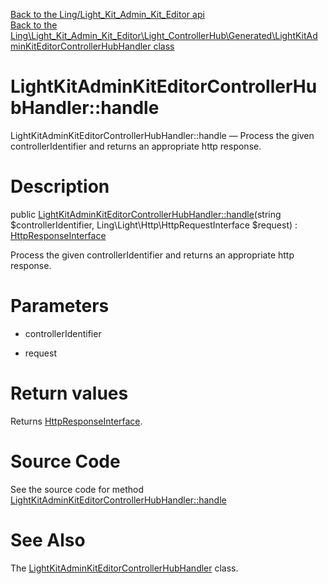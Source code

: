 [Back to the Ling/Light_Kit_Admin_Kit_Editor api](https://github.com/lingtalfi/Light_Kit_Admin_Kit_Editor/blob/master/doc/api/Ling/Light_Kit_Admin_Kit_Editor.md)<br>
[Back to the Ling\Light_Kit_Admin_Kit_Editor\Light_ControllerHub\Generated\LightKitAdminKitEditorControllerHubHandler class](https://github.com/lingtalfi/Light_Kit_Admin_Kit_Editor/blob/master/doc/api/Ling/Light_Kit_Admin_Kit_Editor/Light_ControllerHub/Generated/LightKitAdminKitEditorControllerHubHandler.md)


LightKitAdminKitEditorControllerHubHandler::handle
================



LightKitAdminKitEditorControllerHubHandler::handle — Process the given controllerIdentifier and returns an appropriate http response.




Description
================


public [LightKitAdminKitEditorControllerHubHandler::handle](https://github.com/lingtalfi/Light_Kit_Admin_Kit_Editor/blob/master/doc/api/Ling/Light_Kit_Admin_Kit_Editor/Light_ControllerHub/Generated/LightKitAdminKitEditorControllerHubHandler/handle.md)(string $controllerIdentifier, Ling\Light\Http\HttpRequestInterface $request) : [HttpResponseInterface](https://github.com/lingtalfi/Light/blob/master/doc/api/Ling/Light/Http/HttpResponseInterface.md)




Process the given controllerIdentifier and returns an appropriate http response.




Parameters
================


- controllerIdentifier

    

- request

    


Return values
================

Returns [HttpResponseInterface](https://github.com/lingtalfi/Light/blob/master/doc/api/Ling/Light/Http/HttpResponseInterface.md).








Source Code
===========
See the source code for method [LightKitAdminKitEditorControllerHubHandler::handle](https://github.com/lingtalfi/Light_Kit_Admin_Kit_Editor/blob/master/Light_ControllerHub/Generated/LightKitAdminKitEditorControllerHubHandler.php#L22-L26)


See Also
================

The [LightKitAdminKitEditorControllerHubHandler](https://github.com/lingtalfi/Light_Kit_Admin_Kit_Editor/blob/master/doc/api/Ling/Light_Kit_Admin_Kit_Editor/Light_ControllerHub/Generated/LightKitAdminKitEditorControllerHubHandler.md) class.



